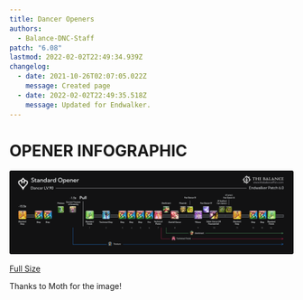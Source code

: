 ```yaml
---
title: Dancer Openers
authors:
  - Balance-DNC-Staff
patch: "6.08"
lastmod: 2022-02-02T22:49:34.939Z
changelog:
  - date: 2021-10-26T02:07:05.022Z
    message: Created page
  - date: 2022-02-02T22:49:35.518Z
    message: Updated for Endwalker.
---
```

# OPENER INFOGRAPHIC

![DNC Opener](/img/jobs/dnc/dncopener.png "DNC Opener")

[Full Size](https://i.imgur.com/ZOeec1X.png)

Thanks to Moth for the image!